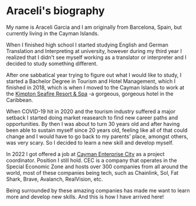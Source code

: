 # Araceli's biography

My name is Araceli Garcia and I am originally from Barcelona, Spain, but currently living in the Cayman Islands. 

When I finished high school I started studying English and German Translation and Interpreting at university, however during my third year I realized that I didn't see myself working as a translator or interpreter and I decided to study something different. 

After one sabbatical year trying to figure out what I would like to study, I started a Bachelor Degree in Tourism and Hotel Management, which I finished in 2018, which is when I moved to the Cayman Islands to work at the [Kimpton Seafire Resort & Spa](https://www.seafireresortandspa.com/) -a gorgeous, gorgeous hotel in the Caribbean.

When COVID-19 hit in 2020 and the tourism industry suffered a major setback I started doing market reasearch to find new career paths and opportunities. By then I was about to turn 30 years old and after having been able to sustain myself since 20 years old, feeling like all of that could change and I would have to go back to my parents' place, amongst others, was very scary. So I decided to learn a new skill and develop myself. 

In 2022 I got offered a job at [Cayman Enterprise City](https://www.caymanenterprisecity.com/) as a project coordinator. Position I still hold. CEC is a company that operates in the Special Economic Zone and hosts over 300 companies from all around the world, most of these companies being tech, such as Chainlink, Sol, Fat Shark, Brave, Avalanch, RealVision, etc. 

Being surrounded by these amazing companies has made me want to learn more and develop new skills. And this is how I have arrived here! 
